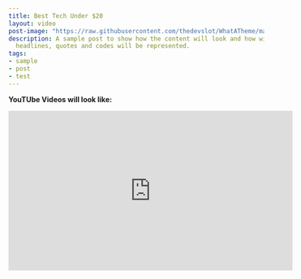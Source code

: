 ```yaml
---
title: Best Tech Under $20
layout: video
post-image: "https://raw.githubusercontent.com/thedevslot/WhatATheme/master/assets/images/SamplePost.png?token=AHMQUEPC4IFADOF5VG4QVN26Z64GG"
description: A sample post to show how the content will look and how will different
  headlines, quotes and codes will be represented.
tags:
- sample
- post
- test
---
```


**YouTUbe Videos will look like:**<br>
<iframe width="560" height="315" src="https://youtu.be/6wXiyPjn5kw" frameborder="0" allow="accelerometer; autoplay; encrypted-media; gyroscope; picture-in-picture" allowfullscreen></iframe>
